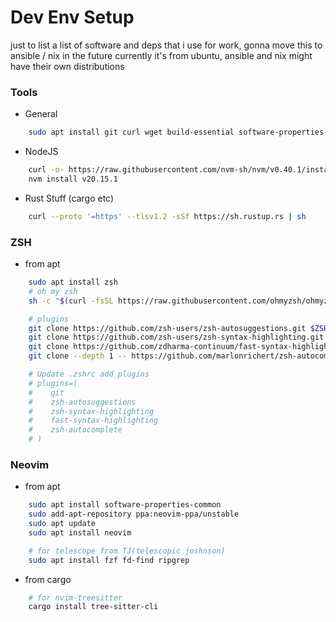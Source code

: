 # Dev Env Setup
just to list a list of software and deps that i use for work, gonna move this to ansible / nix in the future
currently it's from ubuntu, ansible and nix might have their own distributions

### Tools
- General
```bash
    sudo apt install git curl wget build-essential software-properties-common
```

- NodeJS
```bash
    curl -o- https://raw.githubusercontent.com/nvm-sh/nvm/v0.40.1/install.sh | bash
    nvm install v20.15.1
```
- Rust Stuff (cargo etc)
```bash
    curl --proto '=https' --tlsv1.2 -sSf https://sh.rustup.rs | sh
```


### ZSH
- from apt
```bash
    sudo apt install zsh
    # oh my zsh
    sh -c "$(curl -fsSL https://raw.githubusercontent.com/ohmyzsh/ohmyzsh/master/tools/install.sh)"

    # plugins
    git clone https://github.com/zsh-users/zsh-autosuggestions.git $ZSH_CUSTOM/plugins/zsh-autosuggestions
    git clone https://github.com/zsh-users/zsh-syntax-highlighting.git $ZSH_CUSTOM/plugins/zsh-syntax-highlighting
    git clone https://github.com/zdharma-continuum/fast-syntax-highlighting.git ${ZSH_CUSTOM:-$HOME/.oh-my-zsh/custom}/plugins/fast-syntax-highlighting
    git clone --depth 1 -- https://github.com/marlonrichert/zsh-autocomplete.git $ZSH_CUSTOM/plugins/zsh-autocomplete

    # Update .zshrc add plugins
    # plugins=(
    #    git
    #    zsh-autosuggestions
    #    zsh-syntax-highlighting
    #    fast-syntax-highlighting
    #    zsh-autocomplete
    # )

```

### Neovim
- from apt
```bash
    sudo apt install software-properties-common
    sudo add-apt-repository ppa:neovim-ppa/unstable
    sudo apt update
    sudo apt install neovim

    # for telescope from TJ(telescopic joshnson)
    sudo apt install fzf fd-find ripgrep
```

- from cargo
```bash
    # for nvim-treesitter
    cargo install tree-sitter-cli
```
